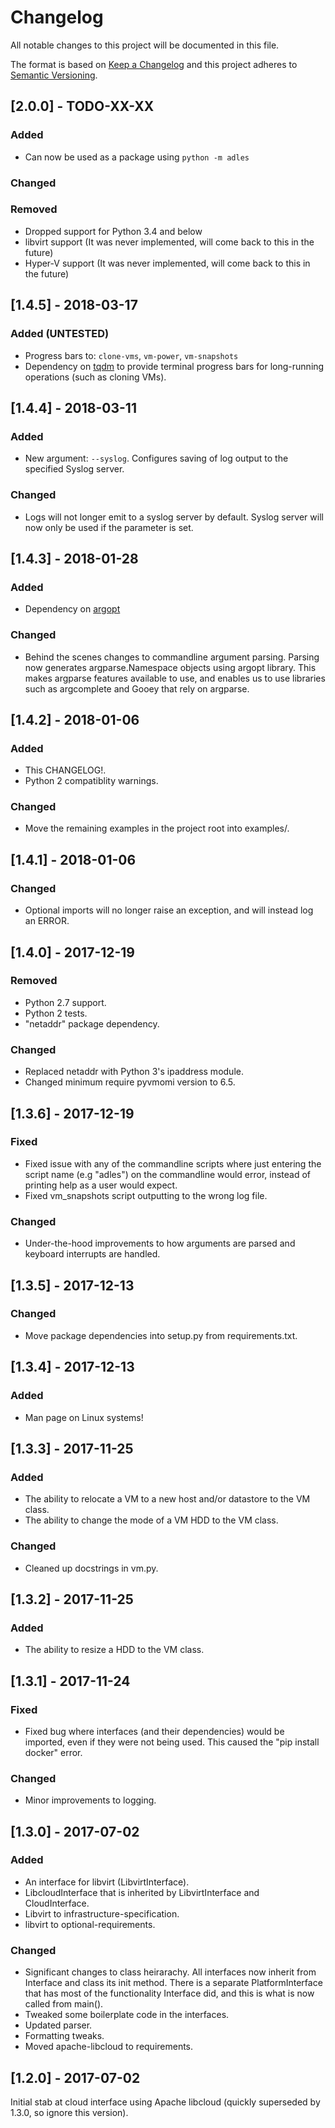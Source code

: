 # Changelog
All notable changes to this project will be documented in this file.

The format is based on [Keep a Changelog](http://keepachangelog.com/en/1.0.0/)
and this project adheres to [Semantic Versioning](http://semver.org/spec/v2.0.0.html).

## [2.0.0] - TODO-XX-XX
### Added
- Can now be used as a package using `python -m adles`

### Changed

### Removed
- Dropped support for Python 3.4 and below
- libvirt support (It was never implemented, will come back to this in the future)
- Hyper-V support (It was never implemented, will come back to this in the future)


## [1.4.5] - 2018-03-17
### Added (UNTESTED)
- Progress bars to: `clone-vms`, `vm-power`, `vm-snapshots`
- Dependency on [tqdm](https://github.com/tqdm/tqdm) to provide terminal
progress bars for long-running operations (such as cloning VMs).


## [1.4.4] - 2018-03-11
### Added
- New argument: `--syslog`. Configures saving of log output to the specified Syslog server.
### Changed
- Logs will not longer emit to a syslog server by default.
Syslog server will now only be used if the parameter is set.


## [1.4.3] - 2018-01-28
### Added
- Dependency on [argopt](https://github.com/casperdcl/argopt)

### Changed
- Behind the scenes changes to commandline argument parsing.
Parsing now generates argparse.Namespace objects using argopt library.
This makes argparse features available to use, and enables us to use
libraries such as argcomplete and Gooey that rely on argparse.


## [1.4.2] - 2018-01-06
### Added
- This CHANGELOG!.
- Python 2 compatiblity warnings.

### Changed
- Move the remaining examples in the project root into examples/.


## [1.4.1] - 2018-01-06
### Changed
- Optional imports will no longer raise an exception,
and will instead log an ERROR.


## [1.4.0] - 2017-12-19
### Removed
- Python 2.7 support.
- Python 2 tests.
- "netaddr" package dependency.

### Changed
- Replaced netaddr with Python 3's ipaddress module.
- Changed minimum require pyvmomi version to 6.5.


## [1.3.6] - 2017-12-19
### Fixed
- Fixed issue with any of the commandline scripts where just entering
 the script name (e.g "adles") on the commandline would error,
 instead of printing help as a user would expect.
- Fixed vm_snapshots script outputting to the wrong log file.

### Changed
- Under-the-hood improvements to how arguments are parsed
and keyboard interrupts are handled.


## [1.3.5] - 2017-12-13
### Changed
- Move package dependencies into setup.py from requirements.txt.


## [1.3.4] - 2017-12-13
### Added
- Man page on Linux systems!


## [1.3.3] - 2017-11-25
### Added
- The ability to relocate a VM to a new host and/or datastore to the VM class.
- The ability to change the mode of a VM HDD to the VM class.

### Changed
- Cleaned up docstrings in vm.py.


## [1.3.2] - 2017-11-25
### Added
- The ability to resize a HDD to the VM class.


## [1.3.1] - 2017-11-24
### Fixed
- Fixed bug where interfaces (and their dependencies) would be imported,
even if they were not being used. This caused the "pip install docker" error.

### Changed
- Minor improvements to logging.


## [1.3.0] - 2017-07-02
### Added
- An interface for libvirt (LibvirtInterface).
- LibcloudInterface that is inherited by LibvirtInterface and CloudInterface.
- Libvirt to infrastructure-specification.
- libvirt to optional-requirements.

### Changed
- Significant changes to class heirarachy. All interfaces now inherit from Interface and class its init method.
There is a separate PlatformInterface that has most of the functionality Interface did, and this is what is now called from main().
- Tweaked some boilerplate code in the interfaces.
- Updated parser.
- Formatting tweaks.
- Moved apache-libcloud to requirements.


## [1.2.0] - 2017-07-02
Initial stab at cloud interface using Apache libcloud
(quickly superseded by 1.3.0, so ignore this version).

